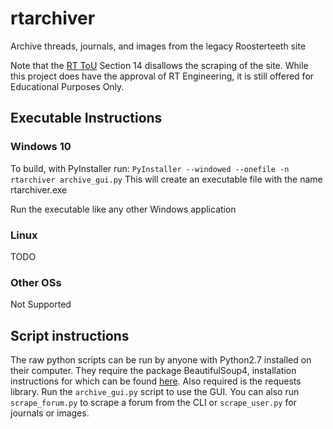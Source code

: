 # rtarchiver
Archive threads, journals, and images from the legacy Roosterteeth site

Note that the [RT ToU](https://roosterteeth.com/terms-of-use) Section 14 disallows the scraping of the site. While this project does have the approval of RT Engineering, it is still offered for Educational Purposes Only.

## Executable Instructions

### Windows 10
To build, with PyInstaller run:
`PyInstaller --windowed --onefile -n rtarchiver archive_gui.py`
This will create an executable file with the name rtarchiver.exe

Run the executable like any other Windows application

### Linux
TODO

### Other OSs
Not Supported

## Script instructions
The raw python scripts can be run by anyone with Python2.7 installed on their computer. They require the package BeautifulSoup4, installation instructions for which can be found [here](https://www.crummy.com/software/BeautifulSoup/bs4/doc/#installing-beautiful-soup). Also required is the requests library. Run the `archive_gui.py` script to use the GUI. You can also run `scrape_forum.py` to scrape a forum from the CLI or `scrape_user.py` for journals or images.
